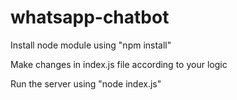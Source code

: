 # whatsapp-chatbot
Install node module using "npm install"

Make changes in index.js file according to your logic

Run the server using "node index.js"